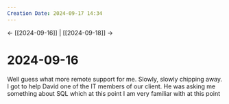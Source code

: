 ```yaml
---
Creation Date: 2024-09-17 14:34
---
```


<- [[2024-09-16]] | [[2024-09-18]]  ->

# 2024-09-16
Well guess what more remote support for me. Slowly, slowly chipping away. I got to help David one of the IT members of our client. He was asking me something about SQL which at this point I am very familiar with at this point 